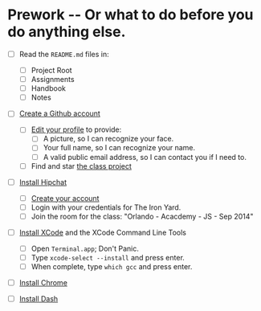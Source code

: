 # Prework -- Or what to do before you do anything else.

* [ ] Read the `README.md` files in:
    * [ ] Project Root
    * [ ] Assignments
    * [ ] Handbook
    * [ ] Notes
* [ ] [Create a Github account](https://github.com/signup)
    * [ ] [Edit your profile](https://github.com/settings/profile) to provide:
        * [ ] A picture, so I can recognize your face.
        * [ ] Your full name, so I can recognize your name.
        * [ ] A valid public email address, so I can contact you if I need to.
    * [ ] Find and star [the class project](https://github.com/TheIronYard--Orlando/FEE--2014--FALL)
* [ ] [Install Hipchat](https://www.hipchat.com/download)
    * [ ] [Create your account](https://www.hipchat.com/invite/31349/a142a6025f7a427bd4813063bea8b0d1)
    * [ ] Login with your credentials for The Iron Yard.
    * [ ] Join the room for the class: "Orlando - Acacdemy - JS - Sep 2014"
* [ ] [Install XCode](https://itunes.apple.com/us/app/xcode/id497799835) and the XCode Command Line Tools
    * [ ] Open `Terminal.app`; Don't Panic.
    * [ ] Type `xcode-select --install` and press enter.
    * [ ] When complete, type `which gcc` and press enter.
* [ ] [Install Chrome](http://chrome.google.com)
* [ ] [Install Dash](http://kapeli.com/dash)

